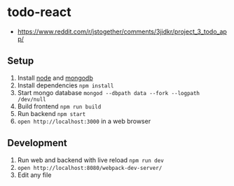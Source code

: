 # todo-react

* https://www.reddit.com/r/jstogether/comments/3jidkr/project_3_todo_app/

## Setup

1. Install [node](https://nodejs.org) and [mongodb](https://www.mongodb.org)
2. Install dependencies `npm install`
3. Start mongo database `mongod --dbpath data --fork --logpath /dev/null`
4. Build frontend `npm run build`
5. Run backend `npm start`
6. `open http://localhost:3000` in a web browser

## Development

1. Run web and backend with live reload `npm run dev`
2. `open http://localhost:8080/webpack-dev-server/`
3. Edit any file
